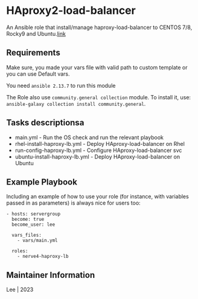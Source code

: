 # HAproxy2-load-balancer

An Ansible role that install/manage haproxy-load-balancer to CENTOS 7/8, Rocky9 and Ubuntu.[link](hhttps://www.haproxy.com/)

## Requirements

Make sure, you made your vars file with valid path to custom template or you can use Default vars.

You need `ansible 2.13.7` to run this module

The Role also use `community.general collection` module. To install it, use: `ansible-galaxy collection install community.general`. 

## Tasks descriptionsa

- main.yml - Run the OS check and run the relevant playbook
- rhel-install-haproxy-lb.yml - Deploy HAproxy-load-balancer on Rhel
- run-config-haproxy-lb.yml - Configure HAproxy-load-balancer svc
- ubuntu-install-haproxy-lb.yml - Deploy HAproxy-load-balancer on Ubuntu


## Example Playbook

Including an example of how to use your role (for instance, with variables passed in as parameters) is always nice for users too:
```
- hosts: servergroup
  become: true
  become_user: lee

  vars_files:
    - vars/main.yml
    
  roles:
    - nerve4-haproxy-lb
```

## Maintainer Information
Lee | 2023